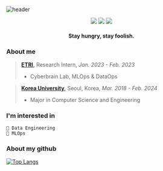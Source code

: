 ![header](https://capsule-render.vercel.app/api?type=transparent&color=auto&height=200&fontAlign=50&section=header&text=Hi!%20I'm%20ryuni%20:\)&fontSize=90&customColorList=19&fontColor=FF6363)


<div align=center>
<a href="https://hits.seeyoufarm.com"><img src="https://hits.seeyoufarm.com/api/count/incr/badge.svg?url=https%3A%2F%2Fgithub.com%2Fryuni-dev&count_bg=%23FF8787&title_bg=%233F4E4F&icon=&icon_color=%23E7E7E7&title=hits&edge_flat=false"/></a>
<a href="https://velog.io/@ryuni" target="_blank"><img src="https://img.shields.io/badge/Velog-20C997?style=flat-square&logo=Velog&logoColor=white"/></a>
<a href="https://ryuni.oopy.io/" target="_blank"><img src="https://img.shields.io/badge/Portfolio-FF3366?style=flat-square&logo=About.me&logoColor=white"/></a>

</div>

<h4 align="center">Stay hungry, stay foolish.</h3>
<!-- <div align=center> -->

### About me
> **[ETRI](https://www.etri.re.kr/eng/main/main.etri),** Research Intern, *Jan. 2023 - Feb. 2023*
>  - Cyberbrain Lab, MLOps & DataOps

> **[Korea University](https://www.korea.edu/mbshome/mbs/en/index.do),** Seoul, Korea, *Mar. 2018 - Feb. 2024*
> - Major in Computer Science and Engineering

### I'm interested in 
```
🌊 Data Engineering
🐳 MLOps
```

<!-- 안녕하세요! 엔지니어링으로 세상에 존재하는 다양한 문제를 해결하고 싶은 개발자 정경륜입니다.

현재는 Data engineering과 MLOps에 관심을 가지고 공부하고 있습니다.🙂 -->

### About my github

<!--  <div align=center> -->

<!-- ![Ryuni's GitHub stats](https://github-readme-stats.vercel.app/api?username=ryuni-dev&show_icons=true&theme=swift) -->
[![Top Langs](https://github-readme-stats.vercel.app/api/top-langs/?username=ryuni-dev&layout=compact&exclude_repo=COSE371_Database&theme=swift)](https://github.com/ryuni-dev/github-readme-stats)
 
<!-- </div> -->



<!-- <h3 align="center">🛠 Tech Stack 🛠</h3>
<p align="center">💡 Machine Learning & Deep Learning 💡</p>
<p align="center"> 
<img src="https://img.shields.io/badge/Python-3766AB?style=flat-square&logo=Python&logoColor=white"/></a> &nbsp
<img src="https://img.shields.io/badge/PyTorch-EE4C2C?style=flat-square&logo=Pytorch&logoColor=white"/></a> &nbsp
<img src="https://img.shields.io/badge/PyTorch Lightning-792EE5?style=flat-square&logo=Pytorch Lightning&logoColor=white"/></a> &nbsp
</p>
<p align="center">💡 Backend 💡</p>
<p align="center">
<img src="https://img.shields.io/badge/JavaScript-F7DF1E?style=flat-square&logo=JavaScript&logoColor=white"/></a> &nbsp 
<img src="https://img.shields.io/badge/TypeScript-3178C6?style=flat-square&logo=TypeScript&logoColor=white"/></a> &nbsp
</p>
<p align="center">
<img src="https://img.shields.io/badge/Node.js-339933?style=flat-square&logo=Node.js&logoColor=white"/></a> &nbsp
<img src="https://img.shields.io/badge/NestJS-E0234E?style=flat-square&logo=NestJS&logoColor=white"/></a> &nbsp
<img src="https://img.shields.io/badge/FastAPI-009688?style=flat-square&logo=FastAPI&logoColor=white"/></a> &nbsp
</p>
<p align="center">
<img src="https://img.shields.io/badge/PostgreSQL-4169E1?style=flat-square&logo=PostgreSQL&logoColor=white"/></a> &nbsp
<img src="https://img.shields.io/badge/MySQL-4479A1?style=flat-square&logo=MySQL&logoColor=white"/></a> &nbsp 
<img src="https://img.shields.io/badge/MongoDB-47A248?style=flat-square&logo=MongoDB&logoColor=white"/></a> &nbsp 
</p>
<p align="center">💡 Frontend 💡</p>
<p align="center">
<img src="https://img.shields.io/badge/React-61DAFB?style=flat-square&logo=React&logoColor=white"/></a> &nbsp 
<img src="https://img.shields.io/badge/Next.js-000000?style=flat-square&logo=Next.js&logoColor=white"/></a> &nbsp
<img src="https://img.shields.io/badge/React-Query-FF4154?style=flat-square&logo=React-Query&logoColor=white"/></a> &nbsp
</p>
<p align="center">💡 Other 💡</p>
<p align="center">
<img src="https://img.shields.io/badge/C-A8B9CC?style=flat-square&logo=C%2B%2B&logoColor=white"/></a> &nbsp
<img src="https://img.shields.io/badge/C++-00599C?style=flat-square&logo=C%2B%2B&logoColor=white"/></a> &nbsp
</p>
 -->
